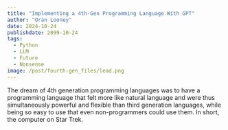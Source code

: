 ```yaml
---
title: "Implementing a 4th-Gen Programming Language With GPT"
author: "Oran Looney"
date: 2024-10-24
publishdate: 2099-10-24
tags:
  - Python
  - LLM
  - Future
  - Nonsense
image: /post/fourth-gen_files/lead.png
---
```


The dream of 4th generation programming languages was to have a programming
language that felt more like natural language and were thus simultaneously
powerful and flexible than third generation languages, while being so easy to
use that even non-programmers could use them. In short, the computer on Star
Trek.

